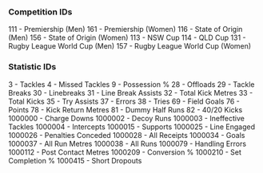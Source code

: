 ### Competition IDs

111 - Premiership (Men)
161 - Premiership (Women)
116 - State of Origin (Men)
156 - State of Origin (Women)
113 - NSW Cup
114 - QLD Cup
131 - Rugby League World Cup (Men)
157 - Rugby League World Cup (Women)

### Statistic IDs

3 - Tackles
4 - Missed Tackles
9 - Possession %
28 - Offloads
29 - Tackle Breaks
30 - Linebreaks
31 - Line Break Assists
32 - Total Kick Metres
33 - Total Kicks
35 - Try Assists
37 - Errors
38 - Tries
69 - Field Goals
76 - Points
78 - Kick Return Metres
81 - Dummy Half Runs
82 - 40/20 Kicks
1000000 - Charge Downs
1000002 - Decoy Runs
1000003 - Ineffective Tackles
1000004 - Intercepts
1000015 - Supports
1000025 - Line Engaged
1000026 - Penalties Conceded
1000028 - All Receipts
1000034 - Goals
1000037 - All Run Metres
1000038 - All Runs
1000079 - Handling Errors
1000112 - Post Contact Metres
1000209 - Conversion %
1000210 - Set Completion %
1000415 - Short Dropouts